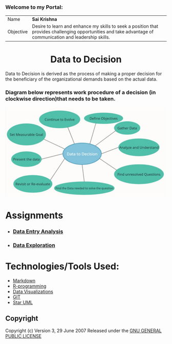 ### Welcome to my Portal:
|||
| ------------- | ------------- |
|Name| **Sai Krishna**|
| Objective  |   Desire to learn and enhance my skills to seek a position that provides challenging opportunities and take advantage of communication and leadership skills.|



<h1 align="center">Data to Decision</h1>

Data to Decision is derived as the process of making a proper decision for the beneficiary of the organizational demands based on the actual data.

### Diagram below represents work procedure of a decision (in clockwise direction)that  needs to be taken.
![Data to Decision](https://github.com/saikrishnags05/Data-to-Decisions/blob/main/Data_to_Decision.jpg)

# Assignments
*  ### [Data Entry Analysis ](https://github.com/saikrishnags05/Data-to-Decisions/blob/main/Data%20Entry%20Analysis/readme.md)
* ### [Data Exploration](https://github.com/saikrishnags05/Data-to-Decisions/blob/main/Data%20Exploration/readme.md)

# Technologies/Tools Used: 
* [Markdown](https://docs.github.com/en/github/writing-on-github/getting-started-with-writing-and-formatting-on-github/basic-writing-and-formatting-syntax)
* [R-programming](https://en.wikipedia.org/wiki/R_(programming_language))
* [Data Visualizations](https://en.wikipedia.org/wiki/Data_visualization) 
* [GIT](https://en.wikipedia.org/wiki/GitHub)
* [Star UML](https://docs.staruml.io/)



## Copyright 
Copyright (c)  Version 3, 29 June 2007  Released under the [GNU GENERAL PUBLIC LICENSE](https://github.com/saikrishnags05/Data-to-Decisions/blob/429fafefdf300ddd4942f2154323588806f3d907/LICENSE)

